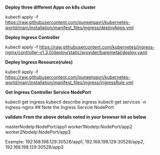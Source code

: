 **Deploy three different Apps on k8s cluster**

kubectl apply -f https://raw.githubusercontent.com/puneetgavri/kubernetes-world/main/installation/manifest_files/ingress/deployApps.yml

**Deploy Ingress Controller**

kubectl apply -f https://raw.githubusercontent.com/kubernetes/ingress-nginx/controller-v1.3.0/deploy/static/provider/baremetal/deploy.yaml

**Deploy Ingress Resource(rules)**

kubectl apply -f https://raw.githubusercontent.com/puneetgavri/kubernetes-world/main/installation/manifest_files/ingress/ingressRule.yml

**Get Ingress Controller Service NodePort**

  kubectl get ingress
  kubectl describe ingress <ingress-name>
  kubectl get services -n ingress-nginx      ## Note the Ingress Servcie NodePort

  
**validate
   From the above details noted in your browser hit as below**
   
   masterNodeIp:NodePort/app1
   worker1NodeIp:NodePort/app2
   worker2NodeIp:NodePort/app3
   
   Example: 192.168.198.129:30528/app1, 192.168.198.129:30528/app2, 192.168.198.129:30528/app3
   
